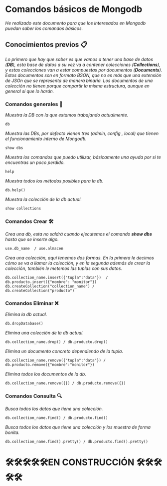 # Comandos básicos de Mongodb

_He realizado este documento para que los interesados en Mongodb puedan saber los comandos básicos._

## Conocimientos previos 📋

_Lo primero que hay que saber es que vamos a tener una base de datos (**DB**), esta base de datos a su vez va a contener colecciones (**Collections**), y estas colecciones van a estar compuestas por documentos (**Documents**). Estos documentos son en formato BSON, que no es más que una extensión de JSOn que se representa de manera binaria.
Los documentos de una colección no tienen porque compartir la misma estructura, aunque en general sí que lo harán._

### Comandos generales 📌

_Muestra la DB con la que estamos trabajando actualmente._

```
db
```
_Muestra las DBs, por defecto vienen tres (admin, config , local) que tienen el funcionamiento interno de Mongodb._

```
show dbs
```
_Muestra los comandos que puedo utilizar, básicamente una ayuda por si te encuentras un poco perdido._

```
help
```
_Muestra todos los métodos posibles para la db._

```
db.help()
```
_Muestra la colección de la db actual._

```
show collections
```

### Comandos Crear 🛠️

_Crea una db, esta no saldrá cuando ejecutemos el comando **show dbs** hasta que se inserte algo._

```
use.db_name  / use.almacen
```
_Crea una colección, aquí tenemos dos formas. En la primera le decimos cómo se va a llamar la colección, y en la segunda además de crear la colección, también le metemos las tuplas con sus datos._

```
db.collection_name.insert({"tupla":"data"})  / db.producto.insert({"nombre": "monitor"})
db.createCollection("collection_name") / db.createCollection("producto")
```

### Comandos Eliminar ❌

_Elimina la db actual._

```
db.dropDatabase()
```
_Elimina una colección de la db actual._

```
db.collection_name.drop() / db.producto.drop()
```
_Elimina un documento concreto dependiendo de la tupla._

```
db.collection_name.remove({"tupla":"data"}) / db.producto.remove({"nombre":"monitor"})
```
_Elimina todos los documentos de la db._

```
db.collection_name.remove({}) / db.producto.remove({})
```

### Comandos Consulta 🔍

_Busca todos los datos que tiene una colección._

```
db.collection_name.find() / db.producto.find()
```
_Busca todos los datos que tiene una colección y los muestra de forma bonita._

```
db.collection_name.find().pretty() / db.producto.find().pretty()
```

# 🛠️🛠️🛠️🛠️🛠️EN CONSTRUCCIÓN 🛠️🛠️🛠️🛠️🛠️




